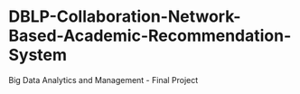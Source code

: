 # DBLP-Collaboration-Network-Based-Academic-Recommendation-System
Big Data Analytics and Management - Final Project

